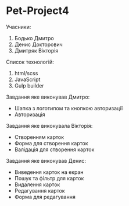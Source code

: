 # Pet-Project4

Учасники:

1. Бодько Дмитро
2. Денис Докторович
3. Дмитряк Вікторія

Список технологій:

1. html/scss
2. JavaScript
3. Gulp builder

Завдання яке виконував Дмитро:

- Шапка з логотипом та кнопкою авторизації
- Авторизація

Завдання яке виконувала Вікторія:

- Створенням карток
- Форма для створення карток
- Валідація для створення карток

Завдання яке виконував Денис:

- Виведення карток на екран
- Пошук та фільтр для карток
- Видалення карток
- Редагування карток
- Форма для редагування
